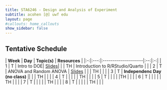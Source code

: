 ```yaml
---
title: STA6246 - Design and Analysis of Experiment
subtitle: acohen [@] uwf edu
layout: page
#callouts: home_callouts
show_sidebar: false
---
```



## Tentative Schedule

| **Week** | **Day** | **Topic(s)** | **Resources** |
|:-:|:---:|:--------------------|:--:|:-:|
| 1    | T     | Intro to DOE| [Slides](https://uwfteaching.github.io/STA6246/STA6246_DOE.pdf#page=1)|
|      | TH    | Introduction to R/RStudio/Quarto | |
| 2    | T     | ANOVA and Random ANOVA | [Slides](https://uwfteaching.github.io/STA6246/STA6246_DOE.pdf#page=32) |
|      | TH    | | |
| 3    | T     | **Independenc Day (no class)** || 
|      | TH    |   | | 
| 4    | T     |  |  |
|      | TH    |  | |
| 5    | T     |  | | 
|      |TH     |  |  | 
| 6    | T     |  | |
|      | TH    |   |  | 
| 7    | T     |  | |
|      | TH    |  | |
| 8    | T     | |   |
|      | TH    |  |  |
